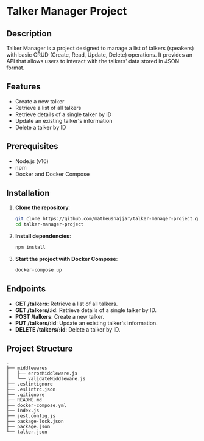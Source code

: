 # Talker Manager Project

## Description
Talker Manager is a project designed to manage a list of talkers (speakers) with basic CRUD (Create, Read, Update, Delete) operations. It provides an API that allows users to interact with the talkers' data stored in JSON format.

## Features
- Create a new talker
- Retrieve a list of all talkers
- Retrieve details of a single talker by ID
- Update an existing talker's information
- Delete a talker by ID

## Prerequisites
- Node.js (v16)
- npm
- Docker and Docker Compose

## Installation

1. **Clone the repository**:
    ```sh
    git clone https://github.com/matheusnajjar/talker-manager-project.git
    cd talker-manager-project
    ```

2. **Install dependencies**:
    ```sh
    npm install
    ```

3. **Start the project with Docker Compose**:
    ```sh
    docker-compose up
    ```

## Endpoints

- **GET /talkers**: Retrieve a list of all talkers.
- **GET /talkers/:id**: Retrieve details of a single talker by ID.
- **POST /talkers**: Create a new talker.
- **PUT /talkers/:id**: Update an existing talker's information.
- **DELETE /talkers/:id**: Delete a talker by ID.

## Project Structure
```plaintext
.
├── middlewares
│   ├── errorMiddleware.js
│   └── validateMiddleware.js
├── .eslintignore
├── .eslintrc.json
├── .gitignore
├── README.md
├── docker-compose.yml
├── index.js
├── jest.config.js
├── package-lock.json
├── package.json
└── talker.json
